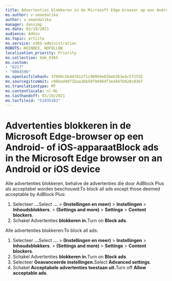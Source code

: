 ```yaml
---
title: Advertenties blokkeren in de Microsoft Edge-browser op een Android- of iOS-apparaat
ms.author: v-smandalika
author: v-smandalika
manager: dansimp
ms.date: 03/19/2021
audience: Admin
ms.topic: article
ms.service: o365-administration
ROBOTS: NOINDEX, NOFOLLOW
localization_priority: Priority
ms.collection: Adm_O365
ms.custom:
- "8217"
- "9004596"
ms.openlocfilehash: 37860cbb447b12f1c989b9e02beb263edc5f2fd2
ms.sourcegitcommit: c08bed4071baa3bb5879496df3ed44fb828c8367
ms.translationtype: MT
ms.contentlocale: nl-NL
ms.lasthandoff: 03/19/2021
ms.locfileid: "51035383"
---
```

# <a name="block-ads-in-the-microsoft-edge-browser-on-an-android-or-ios-device"></a><span data-ttu-id="399a2-102">Advertenties blokkeren in de Microsoft Edge-browser op een Android- of iOS-apparaat</span><span class="sxs-lookup"><span data-stu-id="399a2-102">Block ads in the Microsoft Edge browser on an Android or iOS device</span></span>

<span data-ttu-id="399a2-103">Alle advertenties blokkeren, behalve de advertenties die door AdBlock Plus als acceptabel worden beschouwd:</span><span class="sxs-lookup"><span data-stu-id="399a2-103">To block all ads except those deemed acceptable by AdBlock Plus:</span></span>
1. <span data-ttu-id="399a2-104">Selecteer **...**</span><span class="sxs-lookup"><span data-stu-id="399a2-104">Select **…**</span></span><span data-ttu-id="399a2-105"> > **(Instellingen en meer)**  >  **Instellingen**  >  **Inhoudsblokkers**.</span><span class="sxs-lookup"><span data-stu-id="399a2-105"> > **(Settings and more)** > **Settings** > **Content blockers**.</span></span>
2. <span data-ttu-id="399a2-106">Schakel Advertenties **blokkeren in.**</span><span class="sxs-lookup"><span data-stu-id="399a2-106">Turn on **Block ads**.</span></span>

<span data-ttu-id="399a2-107">Alle advertenties blokkeren:</span><span class="sxs-lookup"><span data-stu-id="399a2-107">To block all ads:</span></span>
1. <span data-ttu-id="399a2-108">Selecteer **...**</span><span class="sxs-lookup"><span data-stu-id="399a2-108">Select **…**</span></span><span data-ttu-id="399a2-109"> > **(Instellingen en meer)**  >  **Instellingen**  >  **Inhoudsblokkers**.</span><span class="sxs-lookup"><span data-stu-id="399a2-109"> > **(Settings and more)** > **Settings** > **Content blockers**.</span></span>
2. <span data-ttu-id="399a2-110">Schakel Advertenties **blokkeren in.**</span><span class="sxs-lookup"><span data-stu-id="399a2-110">Turn on **Block ads**.</span></span>
3. <span data-ttu-id="399a2-111">Selecteer **Geavanceerde instellingen.**</span><span class="sxs-lookup"><span data-stu-id="399a2-111">Select **Advanced settings**.</span></span>
4. <span data-ttu-id="399a2-112">Schakel **Acceptabele advertenties toestaan uit.**</span><span class="sxs-lookup"><span data-stu-id="399a2-112">Turn off **Allow acceptable ads**.</span></span>